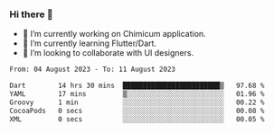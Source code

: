 ### Hi there 👋

<!--
**devcat37/devcat37** is a ✨ _special_ ✨ repository because its `README.md` (this file) appears on your GitHub profile.-->


- 🔭 I’m currently working on Chimicum application.
- 🌱 I’m currently learning Flutter/Dart.
- 👯 I’m looking to collaborate with UI designers.
<!-- - 🤔 I’m looking for help with ... -->

<!--START_SECTION:waka-->

```txt
From: 04 August 2023 - To: 11 August 2023

Dart        14 hrs 30 mins  ████████████████████████▒   97.68 %
YAML        17 mins         ▒░░░░░░░░░░░░░░░░░░░░░░░░   01.96 %
Groovy      1 min           ░░░░░░░░░░░░░░░░░░░░░░░░░   00.22 %
CocoaPods   0 secs          ░░░░░░░░░░░░░░░░░░░░░░░░░   00.08 %
XML         0 secs          ░░░░░░░░░░░░░░░░░░░░░░░░░   00.05 %
```

<!--END_SECTION:waka-->
